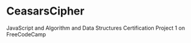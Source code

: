 # CeasarsCipher
JavaScript and Algorithm and Data Structures Certification Project 1 on FreeCodeCamp
